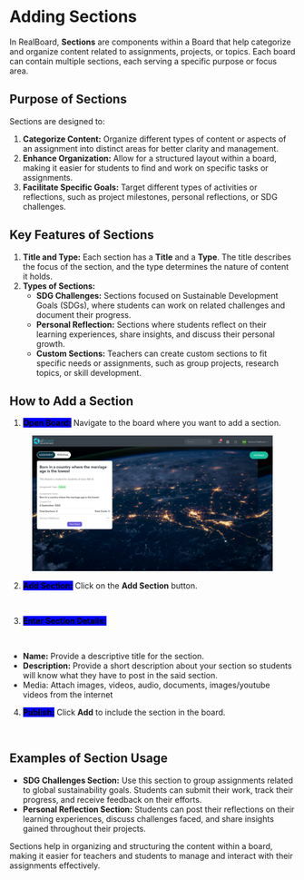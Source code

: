 # Adding Sections

In RealBoard, **Sections** are components within a Board that help categorize and organize content related to assignments, projects, or topics. Each board can contain multiple sections, each serving a specific purpose or focus area.

## Purpose of Sections

Sections are designed to:

1. **Categorize Content:** Organize different types of content or aspects of an assignment into distinct areas for better clarity and management.
2. **Enhance Organization:** Allow for a structured layout within a board, making it easier for students to find and work on specific tasks or assignments.
3. **Facilitate Specific Goals:** Target different types of activities or reflections, such as project milestones, personal reflections, or SDG challenges.

## Key Features of Sections

1. **Title and Type:** Each section has a **Title** and a **Type**. The title describes the focus of the section, and the type determines the nature of content it holds.
2. **Types of Sections:**
   * **SDG Challenges:** Sections focused on Sustainable Development Goals (SDGs), where students can work on related challenges and document their progress.
   * **Personal Reflection:** Sections where students reflect on their learning experiences, share insights, and discuss their personal growth.
   * **Custom Sections:** Teachers can create custom sections to fit specific needs or assignments, such as group projects, research topics, or skill development.

## How to Add a Section

1. <mark style="background-color:blue;">**Open Board:**</mark> Navigate to the board where you want to add a section.

<figure><img src="../.gitbook/assets/Screenshot 2024-09-03 145807.png" alt=""><figcaption></figcaption></figure>

2. <mark style="background-color:blue;">**Add Section:**</mark> Click on the **Add Section** button.

<figure><img src="broken-reference" alt=""><figcaption></figcaption></figure>

3. <mark style="background-color:blue;">**Enter Section Details:**</mark>

<figure><img src="broken-reference" alt=""><figcaption></figcaption></figure>

* **Name:** Provide a descriptive title for the section.
* **Description:** Provide a short description about your section so students will know what they have to post in the said section.
* Media: Attach images, videos, audio, documents, images/youtube videos from the internet



4. <mark style="background-color:blue;">**Publish:**</mark> Click **Add** to include the section in the board.

<figure><img src="broken-reference" alt=""><figcaption></figcaption></figure>



## Examples of Section Usage

* **SDG Challenges Section:** Use this section to group assignments related to global sustainability goals. Students can submit their work, track their progress, and receive feedback on their efforts.
* **Personal Reflection Section:** Students can post their reflections on their learning experiences, discuss challenges faced, and share insights gained throughout their projects.

Sections help in organizing and structuring the content within a board, making it easier for teachers and students to manage and interact with their assignments effectively.
